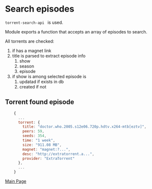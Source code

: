 # Search episodes

`torrent-search-api ` is used.

Module exports a function that accepts an array of episodes to search.

All torrents are checked:

1. if has a magnet link
2. title is parsed to extract episode info
   1. show
   2. season
   3. episode
3. if show is among selected episode is
   1. updatad if exists in db
   2. created if not

## Torrent found episode 
```javascript
    {
      ...
      torrent: {
        title: "doctor.who.2005.s12e06.720p.hdtv.x264-mtb[eztv]",
        peers: 59,
        seeds: 354,
        time: "1 week",
        size: "911.08 MB",
        magnet: "magnet:?...",
        desc: "http://extratorrent.a...",
        provider: "ExtraTorrent"
      },
      ...
    }
```


[Main Page](../../README.md)


